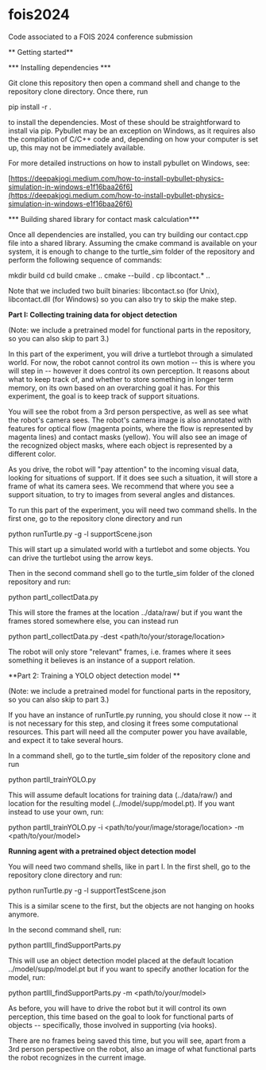 # fois2024
Code associated to a FOIS 2024 conference submission

** Getting started**

*** Installing dependencies ***

Git clone this repository then open a command shell and change to the repository clone directory. Once there, run

pip install -r .

to install the dependencies. Most of these should be straightforward to install via pip. Pybullet may be an exception on Windows, as it requires also the compilation of C/C++ code and, depending on how your computer is set up, this may not be immediately available. 

For more detailed instructions on how to install pybullet on Windows, see:

[https://deepakjogi.medium.com/how-to-install-pybullet-physics-simulation-in-windows-e1f16baa26f6](https://deepakjogi.medium.com/how-to-install-pybullet-physics-simulation-in-windows-e1f16baa26f6)

*** Building shared library for contact mask calculation***

Once all dependencies are installed, you can try building our contact.cpp file into a shared library. Assuming the cmake command is available on your system, it is enough to change to the turtle_sim folder of the repository and perform the following sequence of commands:

mkdir build
cd build
cmake ..
cmake --build .
cp libcontact.* ..

Note that we included two built binaries: libcontact.so (for Unix), libcontact.dll (for Windows) so you can also try to skip the make step.

**Part I: Collecting training data for object detection**

(Note: we include a pretrained model for functional parts in the repository, so you can also skip to part 3.)

In this part of the experiment, you will drive a turtlebot through a simulated world. For now, the robot cannot control its own motion -- this is where you will step in -- however it does control its own perception. It reasons about what to keep track of, and whether to store something in longer term memory, on its own based on an overarching goal it has. For this experiment, the goal is to keep track of support situations.

You will see the robot from a 3rd person perspective, as well as see what the robot's camera sees. The robot's camera image is also annotated with features for optical flow (magenta points, where the flow is represented by magenta lines) and contact masks (yellow). You will also see an image of the recognized object masks, where each object is represented by a different color.

As you drive, the robot will "pay attention" to the incoming visual data, looking for situations of support. If it does see such a situation, it will store a frame of what its camera sees. We recommend that where you see a support situation, to try to images from several angles and distances.

To run this part of the experiment, you will need two command shells. In the first one, go to the repository clone directory and run

python runTurtle.py -g -l supportScene.json

This will start up a simulated world with a turtlebot and some objects. You can drive the turtlebot using the arrow keys.

Then in the second command shell go to the turtle_sim folder of the cloned repository and run:

python partI_collectData.py

This will store the frames at the location ../data/raw/ but if you want the frames stored somewhere else, you can instead run

python partI_collectData.py -dest <path/to/your/storage/location>

The robot will only store "relevant" frames, i.e. frames where it sees something it believes is an instance of a support relation.

**Part 2: Training a YOLO object detection model **

(Note: we include a pretrained model for functional parts in the repository, so you can also skip to part 3.)

If you have an instance of runTurtle.py running, you should close it now -- it is not necessary for this step, and closing it frees some computational resources. This part will need all the computer power you have available, and expect it to take several hours.

In a command shell, go to the turtle_sim folder of the repository clone and run

python partII_trainYOLO.py

This will assume default locations for training data (../data/raw/) and location for the resulting model (../model/supp/model.pt). If you want instead to use your own, run:

python partII_trainYOLO.py -i <path/to/your/image/storage/location> -m <path/to/your/model>

**Running agent with a pretrained object detection model**

You will need two command shells, like in part I. In the first shell, go to the repository clone directory and run:

python runTurtle.py -g -l supportTestScene.json

This is a similar scene to the first, but the objects are not hanging on hooks anymore.

In the second command shell, run:

python partIII_findSupportParts.py

This will use an object detection model placed at the default location ../model/supp/model.pt but if you want to specify another location for the model, run:

python partIII_findSupportParts.py -m <path/to/your/model>

As before, you will have to drive the robot but it will control its own perception, this time based on the goal to look for functional parts of objects -- specifically, those involved in supporting (via hooks).

There are no frames being saved this time, but you will see, apart from a 3rd person perspective on the robot, also an image of what functional parts the robot recognizes in the current image.